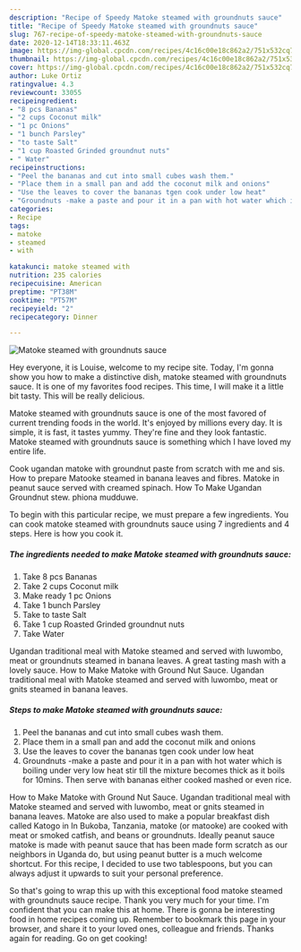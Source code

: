 ```yaml
---
description: "Recipe of Speedy Matoke steamed with groundnuts sauce"
title: "Recipe of Speedy Matoke steamed with groundnuts sauce"
slug: 767-recipe-of-speedy-matoke-steamed-with-groundnuts-sauce
date: 2020-12-14T18:33:11.463Z
image: https://img-global.cpcdn.com/recipes/4c16c00e18c862a2/751x532cq70/matoke-steamed-with-groundnuts-sauce-recipe-main-photo.jpg
thumbnail: https://img-global.cpcdn.com/recipes/4c16c00e18c862a2/751x532cq70/matoke-steamed-with-groundnuts-sauce-recipe-main-photo.jpg
cover: https://img-global.cpcdn.com/recipes/4c16c00e18c862a2/751x532cq70/matoke-steamed-with-groundnuts-sauce-recipe-main-photo.jpg
author: Luke Ortiz
ratingvalue: 4.3
reviewcount: 33055
recipeingredient:
- "8 pcs Bananas"
- "2 cups Coconut milk"
- "1 pc Onions"
- "1 bunch Parsley"
- "to taste Salt"
- "1 cup Roasted Grinded groundnut nuts"
- " Water"
recipeinstructions:
- "Peel the bananas and cut into small cubes wash them."
- "Place them in a small pan and add the coconut milk and onions"
- "Use the leaves to cover the bananas tgen cook under low heat"
- "Groundnuts -make a paste and pour it in a pan with hot water which is boiling under very low heat stir till the mixture becomes thick as it boils for 10mins. Then serve with bananas either cooked mashed or even rice."
categories:
- Recipe
tags:
- matoke
- steamed
- with

katakunci: matoke steamed with 
nutrition: 235 calories
recipecuisine: American
preptime: "PT38M"
cooktime: "PT57M"
recipeyield: "2"
recipecategory: Dinner

---
```



![Matoke steamed with groundnuts sauce](https://img-global.cpcdn.com/recipes/4c16c00e18c862a2/751x532cq70/matoke-steamed-with-groundnuts-sauce-recipe-main-photo.jpg)

Hey everyone, it is Louise, welcome to my recipe site. Today, I'm gonna show you how to make a distinctive dish, matoke steamed with groundnuts sauce. It is one of my favorites food recipes. This time, I will make it a little bit tasty. This will be really delicious.

Matoke steamed with groundnuts sauce is one of the most favored of current trending foods in the world. It's enjoyed by millions every day. It is simple, it is fast, it tastes yummy. They're fine and they look fantastic. Matoke steamed with groundnuts sauce is something which I have loved my entire life.

Cook ugandan matoke with groundnut paste from scratch with me and sis. How to prepare Matooke steamed in banana leaves and fibres. Matoke in peanut sauce served with creamed spinach. How To Make Ugandan Groundnut stew. phiona mudduwe.


To begin with this particular recipe, we must prepare a few ingredients. You can cook matoke steamed with groundnuts sauce using 7 ingredients and 4 steps. Here is how you cook it.

<!--inarticleads1-->

##### The ingredients needed to make Matoke steamed with groundnuts sauce:

1. Take 8 pcs Bananas
1. Take 2 cups Coconut milk
1. Make ready 1 pc Onions
1. Take 1 bunch Parsley
1. Take to taste Salt
1. Take 1 cup Roasted Grinded groundnut nuts
1. Take  Water


Ugandan traditional meal with Matoke steamed and served with luwombo, meat or groundnuts steamed in banana leaves. A great tasting mash with a lovely sauce. How to Make Matoke with Ground Nut Sauce. Ugandan traditional meal with Matoke steamed and served with luwombo, meat or gnits steamed in banana leaves. 

<!--inarticleads2-->

##### Steps to make Matoke steamed with groundnuts sauce:

1. Peel the bananas and cut into small cubes wash them.
1. Place them in a small pan and add the coconut milk and onions
1. Use the leaves to cover the bananas tgen cook under low heat
1. Groundnuts -make a paste and pour it in a pan with hot water which is boiling under very low heat stir till the mixture becomes thick as it boils for 10mins. Then serve with bananas either cooked mashed or even rice.


How to Make Matoke with Ground Nut Sauce. Ugandan traditional meal with Matoke steamed and served with luwombo, meat or gnits steamed in banana leaves. Matoke are also used to make a popular breakfast dish called Katogo in In Bukoba, Tanzania, matoke (or matooke) are cooked with meat or smoked catfish, and beans or groundnuts. Ideally peanut sauce matoke is made with peanut sauce that has been made form scratch as our neighbors in Uganda do, but using peanut butter is a much welcome shortcut. For this recipe, I decided to use two tablespoons, but you can always adjust it upwards to suit your personal preference. 

So that's going to wrap this up with this exceptional food matoke steamed with groundnuts sauce recipe. Thank you very much for your time. I'm confident that you can make this at home. There is gonna be interesting food in home recipes coming up. Remember to bookmark this page in your browser, and share it to your loved ones, colleague and friends. Thanks again for reading. Go on get cooking!
